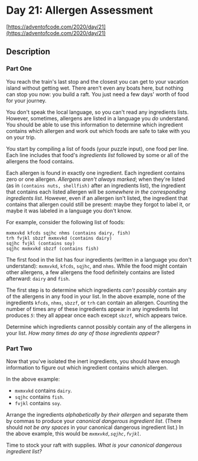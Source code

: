 # Day 21: Allergen Assessment

[https://adventofcode.com/2020/day/21](https://adventofcode.com/2020/day/21)

## Description

### Part One

You reach the train's last stop and the closest you can get to your vacation island without getting wet. There aren't
even any boats here, but nothing can stop you now: you build a raft. You just need a few days' worth of food for your
journey.

You don't speak the local language, so you can't read any ingredients lists. However, sometimes, allergens are listed in
a language you _do_ understand. You should be able to use this information to determine which ingredient contains which
allergen and <span title="I actually considered doing this once. I do not recommend it.">work out which foods are
safe</span> to take with you on your trip.

You start by compiling a list of foods (your puzzle input), one food per line. Each line includes that food's
_ingredients list_ followed by some or all of the allergens the food contains.

Each allergen is found in exactly one ingredient. Each ingredient contains zero or one allergen. _Allergens aren't
always marked_; when they're listed (as in `(contains nuts, shellfish)` after an ingredients list), the ingredient that
contains each listed allergen will be _somewhere in the corresponding ingredients list_. However, even if an allergen
isn't listed, the ingredient that contains that allergen could still be present: maybe they forgot to label it, or maybe
it was labeled in a language you don't know.

For example, consider the following list of foods:

    mxmxvkd kfcds sqjhc nhms (contains dairy, fish)
    trh fvjkl sbzzf mxmxvkd (contains dairy)
    sqjhc fvjkl (contains soy)
    sqjhc mxmxvkd sbzzf (contains fish)

The first food in the list has four ingredients (written in a language you don't
understand): `mxmxvkd`, `kfcds`, `sqjhc`, and `nhms`. While the food might contain other allergens, a few allergens the
food definitely contains are listed afterward: `dairy` and `fish`.

The first step is to determine which ingredients _can't possibly_ contain any of the allergens in any food in your list.
In the above example, none of the ingredients `kfcds`, `nhms`, `sbzzf`, or `trh` can contain an allergen. Counting the
number of times any of these ingredients appear in any ingredients list produces _`5`_: they all appear once each
except `sbzzf`, which appears twice.

Determine which ingredients cannot possibly contain any of the allergens in your list. _How many times do any of those
ingredients appear?_

### Part Two

Now that you've isolated the inert ingredients, you should have enough information to figure out which ingredient
contains which allergen.

In the above example:

* `mxmxvkd` contains `dairy`.
* `sqjhc` contains `fish`.
* `fvjkl` contains `soy`.

Arrange the ingredients _alphabetically by their allergen_ and separate them by commas to produce your _canonical
dangerous ingredient list_. (There should _not be any spaces_ in your canonical dangerous ingredient list.) In the above
example, this would be _`mxmxvkd,sqjhc,fvjkl`_.

Time to stock your raft with supplies. _What is your canonical dangerous ingredient list?_
